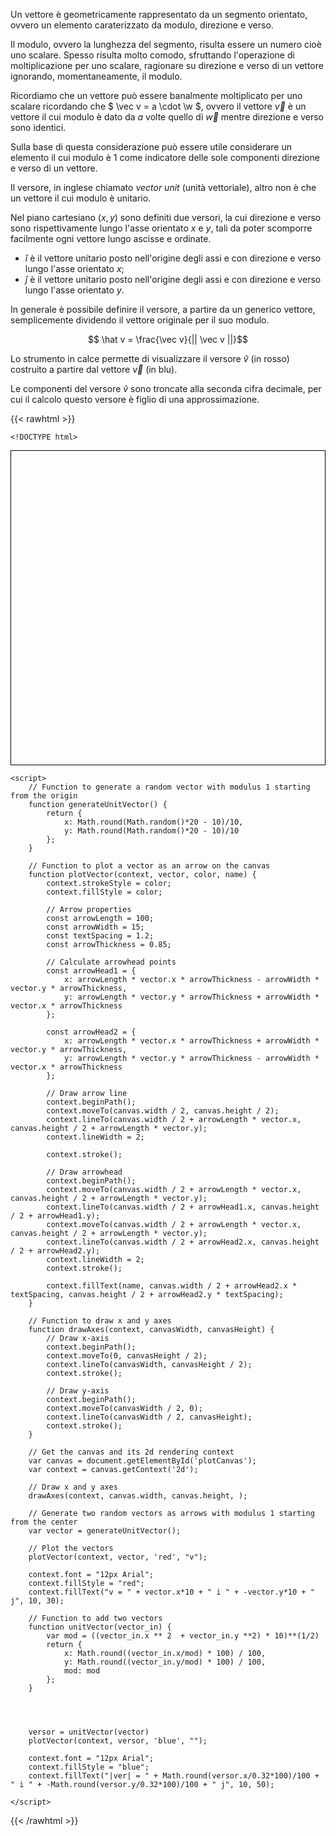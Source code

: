 Un vettore è geometricamente rappresentato da un segmento orientato, ovvero un elemento caraterizzato da modulo, direzione e verso.

Il modulo, ovvero la lunghezza del segmento, risulta essere un numero cioè uno scalare. Spesso risulta molto comodo, sfruttando l'operazione di moltiplicazione per uno scalare, ragionare su direzione e verso di un vettore ignorando, momentaneamente, il modulo.

Ricordiamo che un vettore può essere banalmente moltiplicato per uno scalare ricordando che $ \vec v = a \cdot \w $, ovvero il vettore $\vec v$ è un vettore il cui modulo è dato da $a$ volte quello di $\vec w$ mentre direzione e verso sono identici.

Sulla base di questa considerazione può essere utile considerare un elemento il cui modulo è $1$ come indicatore delle sole componenti direzione e verso di un vettore.

Il versore, in inglese chiamato *vector unit* (unità vettoriale), altro non è che un vettore il cui modulo è unitario.

Nel piano cartesiano $(x, y)$ sono definiti due versori, la cui direzione e verso sono rispettivamente lungo l'asse orientato $x$ e $y$, tali da poter scomporre facilmente ogni vettore lungo ascisse e ordinate.

* $\hat i$ è il vettore unitario posto nell'origine degli assi e con direzione e verso lungo l'asse orientato $x$;
* $\hat j$ è il vettore unitario posto nell'origine degli assi e con direzione e verso lungo l'asse orientato $y$.

In generale è possibile definire il versore, a partire da un generico vettore, semplicemente dividendo il vettore originale per il suo modulo.

$$ \hat v = \frac{\vec v}{|| \vec v ||}$$

Lo strumento in calce permette di visualizzare il versore $\hat v$ (in rosso) costruito a partire dal vettore $\vec v$ (in blu).

Le componenti del versore $\hat v$ sono troncate alla seconda cifra decimale, per cui il calcolo questo versore è figlio di una approssimazione.

{{< rawhtml >}}

	<!DOCTYPE html>
<html lang="en">
<head>
    <meta charset="UTF-8">
    <meta name="viewport" content="width=device-width, initial-scale=1.0">
    <title>Scomposizione di vettore</title>
    <style>
        canvas {
            border: 1px solid #000;
            padding-left: 0;
            padding-right: 0;
            margin-left: auto;
            margin-right: auto;
            display: block;
        }
    </style>
</head>
<body>
    <canvas id="plotCanvas" width="400" height="400"></canvas>

    <script>
        // Function to generate a random vector with modulus 1 starting from the origin
        function generateUnitVector() {
            return {
                x: Math.round(Math.random()*20 - 10)/10,
                y: Math.round(Math.random()*20 - 10)/10
            };
        }

        // Function to plot a vector as an arrow on the canvas
        function plotVector(context, vector, color, name) {
            context.strokeStyle = color;
            context.fillStyle = color;

            // Arrow properties
            const arrowLength = 100;
            const arrowWidth = 15;
            const textSpacing = 1.2;
            const arrowThickness = 0.85;

            // Calculate arrowhead points
            const arrowHead1 = {
                x: arrowLength * vector.x * arrowThickness - arrowWidth * vector.y * arrowThickness,
                y: arrowLength * vector.y * arrowThickness + arrowWidth * vector.x * arrowThickness
            };

            const arrowHead2 = {
                x: arrowLength * vector.x * arrowThickness + arrowWidth * vector.y * arrowThickness,
                y: arrowLength * vector.y * arrowThickness - arrowWidth * vector.x * arrowThickness
            };

            // Draw arrow line
            context.beginPath();
            context.moveTo(canvas.width / 2, canvas.height / 2);
            context.lineTo(canvas.width / 2 + arrowLength * vector.x, canvas.height / 2 + arrowLength * vector.y);
            context.lineWidth = 2;

            context.stroke();

            // Draw arrowhead
            context.beginPath();
            context.moveTo(canvas.width / 2 + arrowLength * vector.x, canvas.height / 2 + arrowLength * vector.y);
            context.lineTo(canvas.width / 2 + arrowHead1.x, canvas.height / 2 + arrowHead1.y);
            context.moveTo(canvas.width / 2 + arrowLength * vector.x, canvas.height / 2 + arrowLength * vector.y);
            context.lineTo(canvas.width / 2 + arrowHead2.x, canvas.height / 2 + arrowHead2.y);
            context.lineWidth = 2;
            context.stroke();

            context.fillText(name, canvas.width / 2 + arrowHead2.x * textSpacing, canvas.height / 2 + arrowHead2.y * textSpacing); 
        }

        // Function to draw x and y axes
        function drawAxes(context, canvasWidth, canvasHeight) {
            // Draw x-axis
            context.beginPath();
            context.moveTo(0, canvasHeight / 2);
            context.lineTo(canvasWidth, canvasHeight / 2);
            context.stroke();

            // Draw y-axis
            context.beginPath();
            context.moveTo(canvasWidth / 2, 0);
            context.lineTo(canvasWidth / 2, canvasHeight);
            context.stroke();
        }

        // Get the canvas and its 2d rendering context
        var canvas = document.getElementById('plotCanvas');
        var context = canvas.getContext('2d');

        // Draw x and y axes
        drawAxes(context, canvas.width, canvas.height, );

        // Generate two random vectors as arrows with modulus 1 starting from the center
        var vector = generateUnitVector();

        // Plot the vectors
        plotVector(context, vector, 'red', "v");

        context.font = "12px Arial";
        context.fillStyle = "red";
        context.fillText("v = " + vector.x*10 + " i " + -vector.y*10 + " j", 10, 30); 

        // Function to add two vectors
        function unitVector(vector_in) {
            var mod = ((vector_in.x ** 2  + vector_in.y **2) * 10)**(1/2)
            return {
                x: Math.round((vector_in.x/mod) * 100) / 100,
                y: Math.round((vector_in.y/mod) * 100) / 100,
                mod: mod
            };
        }




        versor = unitVector(vector)
        plotVector(context, versor, 'blue', "");

        context.font = "12px Arial";
        context.fillStyle = "blue";
        context.fillText("|ver| = " + Math.round(versor.x/0.32*100)/100 + " i " + -Math.round(versor.y/0.32*100)/100 + " j", 10, 50); 
        
    </script>
</body>
</html>


{{< /rawhtml >}}